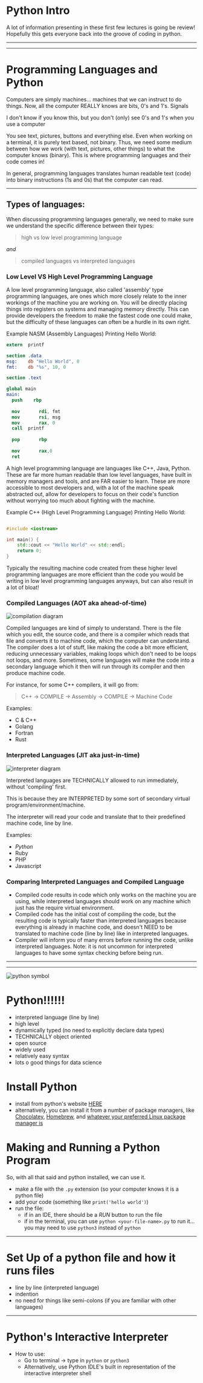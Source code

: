 # Python Intro

A lot of information presenting in these first few lectures is going be review!
Hopefully this gets everyone back into the groove of coding in python.

------

------

# Programming Languages and Python

Computers are simply machines... machines that we can instruct to do things.
Now, all the computer REALLY knows are bits, 0's and 1's.
Signals

I don't know if you know this, but you don't (only) see 0's and 1's when you use a computer

You see text, pictures, buttons and everything else. Even when working on a terminal, it is purely text based, not binary. Thus, we need some medium between how we work (with text, pictures, other things) to what the computer knows (binary). This is where programming languages and their code comes in!

In general, programming languages translates human readable text (code) into binary instructions (1s and 0s) that the computer can read.

------

## Types of languages:

When discussing programming languages generally, we need to make sure we understand the
specific difference between their types:

> high vs low level programming language

*and*

> compiled languages vs interpreted languages

### Low Level VS High Level Programming Language

A low level programming language, also called 'assembly' type programming languages, are ones
which more closely relate to the inner workings of the machine you are working on. You will
be directly placing things into registers on systems and managing memory directly. This
can provide developers the freedom to make the fastest code one could make, but the difficulty of 
these languages can often be a hurdle in its own right.

Example NASM (Assembly Languages) Printing Hello World:
```nasm
extern	printf

section .data 
msg:	db "Hello World", 0
fmt:    db "%s", 10, 0

section .text

global main
main:
  push    rbp 
  
  mov		rdi, fmt 
  mov		rsi, msg 
  mov		rax, 0
  call 	printf  
  
  pop		rbp     
  
  mov		rax,0	
  ret
```


A high level programming language are languages like C++, Java, Python. These
are far more human readable than low level languages, have built in memory managers and tools, 
and are FAR easier to learn. These are more accessible to most developers and, with 
a lot of the machine speak abstracted out, allow for developers to focus
on their code's function without worrying too much about fighting with the machine.

Example C++ (High Level Programming Language) Printing Hello World:
```cpp

#include <iostream>

int main() {
    std::cout << "Hello World" << std::endl;
    return 0;
}
```



Typically the resulting machine code created from these higher level programming languages
are more efficient than the code you would be writing in low level programming languages anyways, but
can also result in a lot of bloat!


### Compiled Languages (AOT aka ahead-of-time)

![compilation diagram](./assets/comp.png)

Compiled languages are kind of simply to understand. There
is the file which you edit, the source code, and there is
a compiler which reads that file and converts it to machine code, which the 
computer can understand. The compiler does a lot of stuff, like
making the code a bit more efficient, reducing unnecessary variables, 
making loops which don't need to be loops not loops, and more. Sometimes, some
languages will make the code into a secondary language which
it then will run through its compiler and then produce machine code.

For instance, for some C++ compilers, it will go from:

> C++ -> COMPILE -> Assembly -> COMPILE -> Machine Code


Examples:
- C & C++
- Golang
- Fortran
- Rust


### Interpreted Languages (JIT aka just-in-time)

![interpreter diagram](./assets/inter.png)

Interpreted languages are TECHNICALLY allowed to run immediately, without 'compiling' first.

This is because they are INTERPRETED by some sort of secondary virtual program/environment/machine.

The interpreter will read your code and translate that to their predefined machine code, line by line.

Examples:
- *Python*
- Ruby
- PHP
- Javascript



### Comparing Interpreted Languages and Compiled Language

- Compiled code results in code which only works on the machine you are using, while interpreted languages should work on any machine which just has the require virtual environment.
- Compiled code has the initial cost of compiling the code, but the resulting code is typically faster than interpreted languages because everything is already in machine code, and doesn't NEED to be translated to machine code (line by line) like in interpreted languages.
- Compiler will inform you of many errors before running the code, unlike interpreted languages. Note: it is not uncommon for interpreted languages to have some syntax checking before being run.


------

------

![python symbol](./assets/py.png)

# Python!!!!!!

- interpreted language (line by line)
- high level
- dynamically typed (no need to explicitly declare data types)
- TECHNICALLY object oriented
- open source
- widely used
- relatively easy syntax
- lots o good things for data science

# Install Python

- install from python's website [HERE](https://www.python.org/downloads/)
- alternatively, you can install it from a number of package managers, like [Chocolatey](https://community.chocolatey.org/packages/python), [Homebrew](https://docs.brew.sh/Homebrew-and-Python), and [whatever your preferred Linux package manager is](https://docs.python-guide.org/starting/install3/linux/)


# Making and Running a Python Program

So, with all that said and python installed, we can use it.

- make a file with the `.py` extension (so your computer knows it is a python file)
- add your code (something like `print('hello world')`)
- run the file:
  - if in an IDE, there should be a *RUN* button to run the file
  - if in the terminal, you can use `python <your-file-name>.py` to run it... you may need to use `python3` instead of `python`


-----

# Set Up of a python file and how it runs files

- line by line (interpreted language)
- indention
- no need for things like semi-colons (if you are familiar with other languages)


-----

# Python's Interactive Interpreter

- How to use:
  - Go to terminal -> type in `python` or `python3`
  - Alternatively, use Python IDLE's built in representation of the interactive interpreter shell

